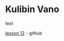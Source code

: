 
#  Kulibin  Vano                
test      


[lesson 12](https://kulibinvano.github.io/lesson%2012/) - github
